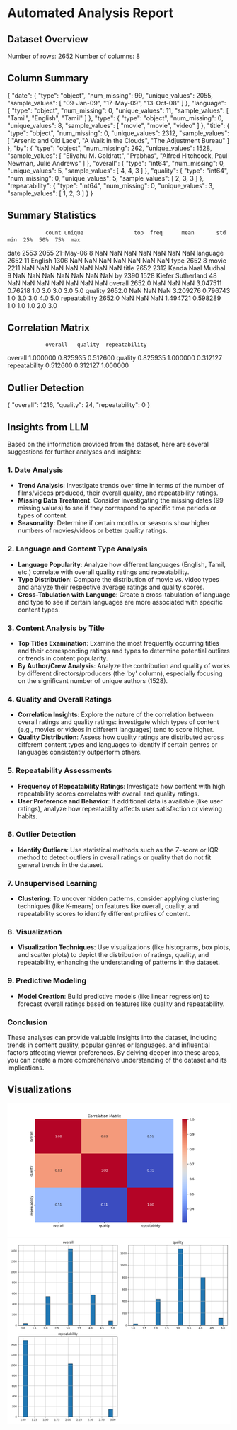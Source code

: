 # Automated Analysis Report

## Dataset Overview
Number of rows: 2652
Number of columns: 8

## Column Summary
{
  "date": {
    "type": "object",
    "num_missing": 99,
    "unique_values": 2055,
    "sample_values": [
      "09-Jan-09",
      "17-May-09",
      "13-Oct-08"
    ]
  },
  "language": {
    "type": "object",
    "num_missing": 0,
    "unique_values": 11,
    "sample_values": [
      "Tamil",
      "English",
      "Tamil"
    ]
  },
  "type": {
    "type": "object",
    "num_missing": 0,
    "unique_values": 8,
    "sample_values": [
      "movie",
      "movie",
      "video"
    ]
  },
  "title": {
    "type": "object",
    "num_missing": 0,
    "unique_values": 2312,
    "sample_values": [
      "Arsenic and Old Lace",
      "A Walk in the Clouds",
      "The Adjustment Bureau"
    ]
  },
  "by": {
    "type": "object",
    "num_missing": 262,
    "unique_values": 1528,
    "sample_values": [
      "Eliyahu M. Goldratt",
      "Prabhas",
      "Alfred Hitchcock, Paul Newman, Julie Andrews"
    ]
  },
  "overall": {
    "type": "int64",
    "num_missing": 0,
    "unique_values": 5,
    "sample_values": [
      4,
      4,
      3
    ]
  },
  "quality": {
    "type": "int64",
    "num_missing": 0,
    "unique_values": 5,
    "sample_values": [
      2,
      3,
      3
    ]
  },
  "repeatability": {
    "type": "int64",
    "num_missing": 0,
    "unique_values": 3,
    "sample_values": [
      1,
      2,
      3
    ]
  }
}

## Summary Statistics
                count unique                top  freq      mean       std  min  25%  50%  75%  max
date             2553   2055          21-May-06     8       NaN       NaN  NaN  NaN  NaN  NaN  NaN
language         2652     11            English  1306       NaN       NaN  NaN  NaN  NaN  NaN  NaN
type             2652      8              movie  2211       NaN       NaN  NaN  NaN  NaN  NaN  NaN
title            2652   2312  Kanda Naal Mudhal     9       NaN       NaN  NaN  NaN  NaN  NaN  NaN
by               2390   1528  Kiefer Sutherland    48       NaN       NaN  NaN  NaN  NaN  NaN  NaN
overall        2652.0    NaN                NaN   NaN  3.047511   0.76218  1.0  3.0  3.0  3.0  5.0
quality        2652.0    NaN                NaN   NaN  3.209276  0.796743  1.0  3.0  3.0  4.0  5.0
repeatability  2652.0    NaN                NaN   NaN  1.494721  0.598289  1.0  1.0  1.0  2.0  3.0

## Correlation Matrix
                overall   quality  repeatability
overall        1.000000  0.825935       0.512600
quality        0.825935  1.000000       0.312127
repeatability  0.512600  0.312127       1.000000

## Outlier Detection
{
  "overall": 1216,
  "quality": 24,
  "repeatability": 0
}

## Insights from LLM
Based on the information provided from the dataset, here are several suggestions for further analyses and insights:

### 1. **Date Analysis**
   - **Trend Analysis**: Investigate trends over time in terms of the number of films/videos produced, their overall quality, and repeatability ratings.
   - **Missing Data Treatment**: Consider investigating the missing dates (99 missing values) to see if they correspond to specific time periods or types of content.
   - **Seasonality**: Determine if certain months or seasons show higher numbers of movies/videos or better quality ratings.

### 2. **Language and Content Type Analysis**
   - **Language Popularity**: Analyze how different languages (English, Tamil, etc.) correlate with overall quality ratings and repeatability.
   - **Type Distribution**: Compare the distribution of movie vs. video types and analyze their respective average ratings and quality scores.
   - **Cross-Tabulation with Language**: Create a cross-tabulation of language and type to see if certain languages are more associated with specific content types.

### 3. **Content Analysis by Title**
   - **Top Titles Examination**: Examine the most frequently occurring titles and their corresponding ratings and types to determine potential outliers or trends in content popularity.
   - **By Author/Crew Analysis**: Analyze the contribution and quality of works by different directors/producers (the 'by' column), especially focusing on the significant number of unique authors (1528).

### 4. **Quality and Overall Ratings**
   - **Correlation Insights**: Explore the nature of the correlation between overall ratings and quality ratings: investigate which types of content (e.g., movies or videos in different languages) tend to score higher.
   - **Quality Distribution**: Assess how quality ratings are distributed across different content types and languages to identify if certain genres or languages consistently outperform others.

### 5. **Repeatability Assessments**
   - **Frequency of Repeatability Ratings**: Investigate how content with high repeatability scores correlates with overall and quality ratings.
   - **User Preference and Behavior**: If additional data is available (like user ratings), analyze how repeatability affects user satisfaction or viewing habits.

### 6. **Outlier Detection**
   - **Identify Outliers**: Use statistical methods such as the Z-score or IQR method to detect outliers in overall ratings or quality that do not fit general trends in the dataset.
  
### 7. **Unsupervised Learning**
   - **Clustering**: To uncover hidden patterns, consider applying clustering techniques (like K-means) on features like overall, quality, and repeatability scores to identify different profiles of content.
  
### 8. **Visualization**
   - **Visualization Techniques**: Use visualizations (like histograms, box plots, and scatter plots) to depict the distribution of ratings, quality, and repeatability, enhancing the understanding of patterns in the dataset.

### 9. **Predictive Modeling**
   - **Model Creation**: Build predictive models (like linear regression) to forecast overall ratings based on features like quality and repeatability.

### Conclusion
These analyses can provide valuable insights into the dataset, including trends in content quality, popular genres or languages, and influential factors affecting viewer preferences. By delving deeper into these areas, you can create a more comprehensive understanding of the dataset and its implications.

## Visualizations
![Correlation Matrix](correlation_matrix.png)
![Histograms](histograms.png)
